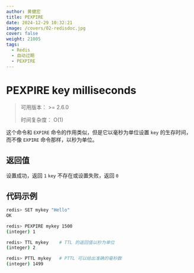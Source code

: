 ```yaml
---
author: 黄健宏
title: PEXPIRE
date: 2024-12-29 10:32:21
image: /covers/02-redisdoc.jpg
cover: false
weight: 21005
tags:
  - Redis
  - 自动过期
  - PEXPIRE
---
```


# PEXPIRE key milliseconds

> 可用版本： >= 2.6.0
> 
> 时间复杂度： O(1)

这个命令和 `EXPIRE` 命令的作用类似，但是它以毫秒为单位设置 `key` 的生存时间，而不像 `EXPIRE` 命令那样，以秒为单位。

## 返回值

设置成功，返回 `1` `key` 不存在或设置失败，返回 `0`

## 代码示例

```bash
redis> SET mykey "Hello"
OK

redis> PEXPIRE mykey 1500
(integer) 1

redis> TTL mykey    # TTL 的返回值以秒为单位
(integer) 2

redis> PTTL mykey   # PTTL 可以给出准确的毫秒数
(integer) 1499
```
